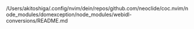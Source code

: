 /Users/akitoshiga/.config/nvim/dein/repos/github.com/neoclide/coc.nvim/node_modules/domexception/node_modules/webidl-conversions/README.md